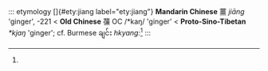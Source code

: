 ::: etymology
[]{#ety:jiang label="ety:jiang"} **Mandarin Chinese** 薑 *jiāng*
'ginger', -221 \< **Old Chinese** 䕬 OC /\*kaŋ/ 'ginger' \<
**Proto-Sino-Tibetan** *\*kjaŋ* 'ginger'; cf. Burmese ချင်း *hkyang:*[^1]
:::

[^1]:
